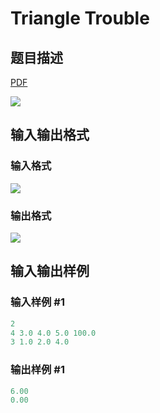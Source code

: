 # Triangle Trouble

## 题目描述

[problemUrl]: https://uva.onlinejudge.org/index.php?option=com_onlinejudge&Itemid=8&category=27&page=show_problem&problem=2626

[PDF](https://uva.onlinejudge.org/external/115/p11579.pdf)

![](https://cdn.luogu.com.cn/upload/vjudge_pic/UVA11579/4db13d3b37e214db60d6ed4c0efa08f163d7e0bc.png)

## 输入输出格式

### 输入格式

![](https://cdn.luogu.com.cn/upload/vjudge_pic/UVA11579/046a9b2e2f04894bc43e6e94df34080a1da40d4d.png)

### 输出格式

![](https://cdn.luogu.com.cn/upload/vjudge_pic/UVA11579/e9d957807a3d899483294856bceaf80d0c75f69a.png)

## 输入输出样例

### 输入样例 #1

```cpp
2
4 3.0 4.0 5.0 100.0
3 1.0 2.0 4.0
```


### 输出样例 #1

```cpp
6.00
0.00
```


